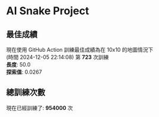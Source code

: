 
# AI Snake Project

## **最佳成績**

















































































































































































































































































現在使用 GitHub Action 訓練最佳成績為在 10x10 的地圖情況下  
(時間 2024-12-05 22:14:08) 第 **723** 次訓練  
**長度**: 50.0  
**探索值**: 0.0267



































































































































































































































































































































































































































































































































































## 總訓練次數
現在已經訓練了: **954000** 次
